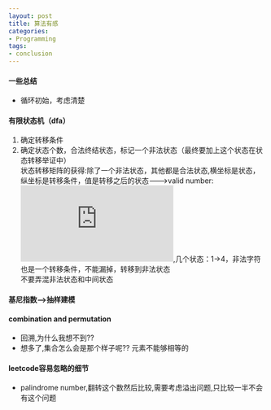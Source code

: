 ```yaml
---
layout: post
title: 算法有感
categories:
- Programming
tags:
- conclusion
---
```


#### 一些总结
- 循环初始，考虑清楚

#### 有限状态机（dfa）
1. 确定转移条件  
2. 确定状态个数，合法终结状态，标记一个非法状态（最终要加上这个状态在状态转移举证中）  
状态转移矩阵的获得:除了一个非法状态，其他都是合法状态,横坐标是状态，纵坐标是转移条件，值是转移之后的状态--->valid number:![问题](http://www.cnblogs.com/zuoyuan/p/3703075.html),几个状态：1->4，非法字符也是一个转移条件，不能漏掉，转移到非法状态  
不要弄混非法状态和中间状态  

#### 基尼指数-->**抽样建模** 

#### combination and permutation 
- 回溯,为什么我想不到??
- 想多了,集合怎么会是那个样子呢?? 元素不能够相等的

#### leetcode容易忽略的细节 
- palindrome number,翻转这个数然后比较,需要考虑溢出问题,只比较一半不会有这个问题

